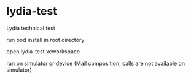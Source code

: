 # lydia-test
Lydia technical test

run pod install in root directory

open lydia-test.xcworkspace

run on simulator or device (Mail composition, calls are not available on simulator)
